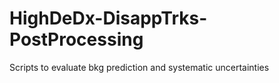 # HighDeDx-DisappTrks-PostProcessing
Scripts to evaluate bkg prediction and systematic uncertainties
